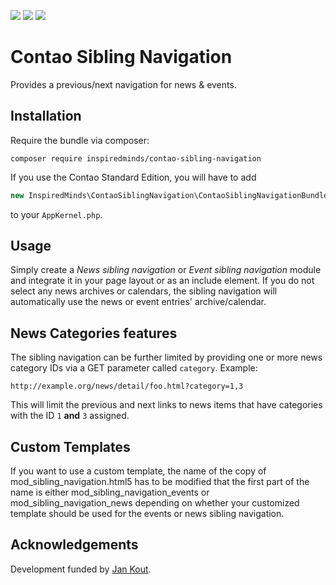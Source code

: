 [![](https://img.shields.io/maintenance/yes/2020.svg)](https://github.com/inspiredminds/contao-sibling-navigation)
[![](https://img.shields.io/packagist/v/inspiredminds/contao-sibling-navigation.svg)](https://packagist.org/packages/inspiredminds/contao-sibling-navigation)
[![](https://img.shields.io/packagist/dt/inspiredminds/contao-sibling-navigation.svg)](https://packagist.org/packages/inspiredminds/contao-sibling-navigation)


Contao Sibling Navigation
=====================

Provides a previous/next navigation for news & events.


## Installation

Require the bundle via composer:
```
composer require inspiredminds/contao-sibling-navigation
```
If you use the Contao Standard Edition, you will have to add
```php
new InspiredMinds\ContaoSiblingNavigation\ContaoSiblingNavigationBundle()
```
to your `AppKernel.php`.


## Usage

Simply create a _News sibling navigation_ or _Event sibling navigation_ module and integrate it in your page layout or as an include element. If you do not select any news archives or calendars, the sibling navigation will automatically use the news or event entries' archive/calendar.


## News Categories features

The sibling navigation can be further limited by providing one or more news category IDs via a GET parameter called `category`. Example:
```
http://example.org/news/detail/foo.html?category=1,3
```
This will limit the previous and next links to news items that have categories with the ID `1` __and__ `3` assigned.


## Custom Templates

If you want to use a custom template, the name of the copy of mod_sibling_navigation.html5 has to be modified that the first part of the name is either mod_sibling_navigation_events or mod_sibling_navigation_news depending on whether your customized template should be used for the events or news sibling navigation.


## Acknowledgements

Development funded by [Jan Kout](https://www.jankout.eu).
